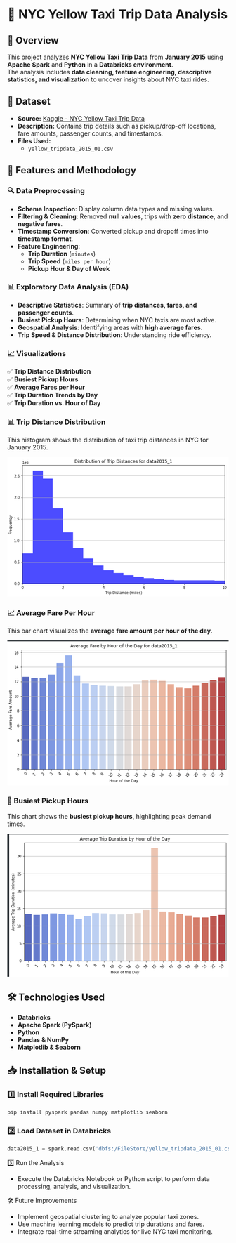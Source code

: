 # 🚖 NYC Yellow Taxi Trip Data Analysis  

## 📌 Overview  
This project analyzes **NYC Yellow Taxi Trip Data** from **January 2015** using **Apache Spark** and **Python** in a **Databricks environment**.  
The analysis includes **data cleaning, feature engineering, descriptive statistics, and visualization** to uncover insights about NYC taxi rides.  

## 📂 Dataset  
- **Source:** [Kaggle - NYC Yellow Taxi Trip Data](https://www.kaggle.com/datasets/elemento/nyc-yellow-taxi-trip-data?resource=download)  
- **Description:** Contains trip details such as pickup/drop-off locations, fare amounts, passenger counts, and timestamps.  
- **Files Used:**  
  - `yellow_tripdata_2015_01.csv`  

## 🚀 Features and Methodology  

### 🔍 Data Preprocessing  
- **Schema Inspection**: Display column data types and missing values.  
- **Filtering & Cleaning**: Removed **null values**, trips with **zero distance**, and **negative fares**.  
- **Timestamp Conversion**: Converted pickup and dropoff times into **timestamp format**.  
- **Feature Engineering**:  
  - **Trip Duration** (`minutes`)  
  - **Trip Speed** (`miles per hour`)  
  - **Pickup Hour & Day of Week**  

### 📊 Exploratory Data Analysis (EDA)  
- **Descriptive Statistics**: Summary of **trip distances, fares, and passenger counts**.  
- **Busiest Pickup Hours**: Determining when NYC taxis are most active.  
- **Geospatial Analysis**: Identifying areas with **high average fares**.  
- **Trip Speed & Distance Distribution**: Understanding ride efficiency.  

### 📈 Visualizations  
✅ **Trip Distance Distribution**  
✅ **Busiest Pickup Hours**  
✅ **Average Fares per Hour**  
✅ **Trip Duration Trends by Day**  
✅ **Trip Duration vs. Hour of Day**  

### 📊 Trip Distance Distribution  
This histogram shows the distribution of taxi trip distances in NYC for January 2015.  

<img src="charts/trip_distance_distribution.png" alt="Trip Distance Distribution" width="1600">

### 📈 Average Fare Per Hour  
This bar chart visualizes the **average fare amount per hour of the day**.  

![Average Fare Per Hour](charts/avg_fare_per_hour.png)

### 🚖 Busiest Pickup Hours  
This chart shows the **busiest pickup hours**, highlighting peak demand times.  

![Busiest Pickup Hours](charts/busiest_pickup_hours.png)


## 🛠 Technologies Used  
- **Databricks**  
- **Apache Spark (PySpark)**  
- **Python**  
- **Pandas & NumPy**  
- **Matplotlib & Seaborn**  

## 📥 Installation & Setup  

### 1️⃣ Install Required Libraries  
```bash
pip install pyspark pandas numpy matplotlib seaborn
```
### 2️⃣ Load Dataset in Databricks
```python
data2015_1 = spark.read.csv('dbfs:/FileStore/yellow_tripdata_2015_01.csv', header=True, inferSchema=True)
```
3️⃣ Run the Analysis
- Execute the Databricks Notebook or Python script to perform data processing, analysis, and visualization.

🛠️ Future Improvements
- Implement geospatial clustering to analyze popular taxi zones.
- Use machine learning models to predict trip durations and fares.
- Integrate real-time streaming analytics for live NYC taxi monitoring.
